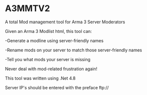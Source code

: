 # A3MMTV2
A total Mod management tool for Arma 3 Server Moderators

Given an Arma 3 Modlist html, this tool can:

-Generate a modline using server-friendly names

-Rename mods on your server to match those server-friendly names

-Tell you what mods your server is missing

Never deal with mod-related frustration again!

This tool was written using .Net 4.8

Server IP's should be entered with the preface ftp://
